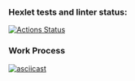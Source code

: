 ### Hexlet tests and linter status:
[![Actions Status](https://github.com/emp7yhead/python-project-lvl2/workflows/hexlet-check/badge.svg)](https://github.com/emp7yhead/python-project-lvl2/actions)

### Work Process
[![asciicast](https://asciinema.org/a/nuZbBzG5Xmbn4gVdiCg4gdR7l.svg)](https://asciinema.org/a/nuZbBzG5Xmbn4gVdiCg4gdR7l)
